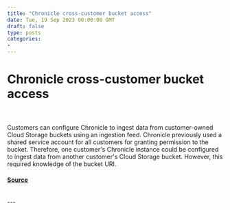 ```yaml
---
title: "Chronicle cross-customer bucket access"
date: Tue, 19 Sep 2023 00:00:00 GMT
draft: false
type: posts
categories: 
- 
---
```

# Chronicle cross-customer bucket access

<br/>

<br/>
Customers can configure Chronicle to ingest data from customer-owned Cloud Storage buckets using an ingestion feed. Chronicle previously used a shared service account for all customers for granting permission to the bucket. Therefore, one customer's Chronicle instance could be configured to ingest data from another customer's Cloud Storage bucket. However, this required knowledge of the bucket URI.

#### [Source](https://www.cloudvulndb.org/gcp-chronicle-cross-customer-bucket-access)

<br/>
---
